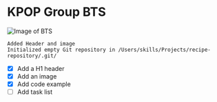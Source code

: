 # KPOP Group BTS
![Image of BTS](https://github.com/aishalatif/skills-communicate-using-markdown/assets/134806382/9949310b-edf2-4e52-907e-94829810277b)
```
Added Header and image
Initialized empty Git repository in /Users/skills/Projects/recipe-repository/.git/
```
- [x] Add a H1 header
- [x] Add an image
- [x] Add code example
- [ ] Add task list

